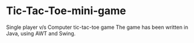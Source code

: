 # Tic-Tac-Toe-mini-game
Single player v/s Computer tic-tac-toe game
The game has been written in Java, using AWT and Swing.
